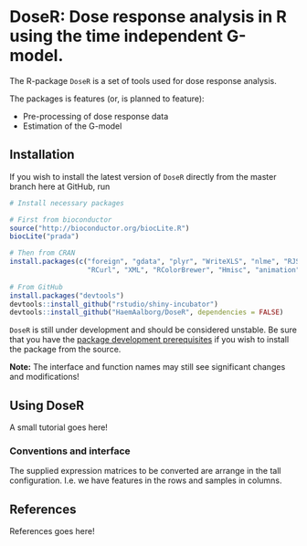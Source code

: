 DoseR: Dose response analysis in R using the time independent G-model. 
=================================

The R-package `DoseR` is a set of tools used for dose response analysis.

The packages is features (or, is planned to feature):
* Pre-processing of dose response data
* Estimation of the G-model


Installation
------------
If you wish to install the latest version of `DoseR` directly from the master branch here at GitHub, run 

```R
# Install necessary packages 

# First from bioconductor
source("http://bioconductor.org/biocLite.R")
biocLite("prada")

# Then from CRAN
install.packages(c("foreign", "gdata", "plyr", "WriteXLS", "nlme", "RJSONIO",
                   "RCurl", "XML", "RColorBrewer", "Hmisc", "animation", "selectr"))
                   
# From GitHub 
install.packages("devtools")
devtools::install_github("rstudio/shiny-incubator")
devtools::install_github("HaemAalborg/DoseR", dependencies = FALSE)
```

`DoseR` is still under development and should be considered unstable. Be sure that you have the [package development prerequisites](http://www.rstudio.com/ide/docs/packages/prerequisites) if you wish to install the package from the source.

**Note:** The interface and function names may still see significant changes and
modifications!


Using DoseR
----------
A small tutorial goes here!

### Conventions and interface
The supplied expression matrices to be converted are arrange in the tall 
configuration. I.e. we have features in the rows and samples in columns.


References
----------
References goes here!
